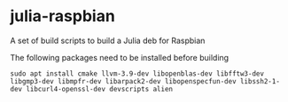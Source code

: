 # julia-raspbian

A set of build scripts to build a Julia deb for Raspbian

The following packages need to be installed before building

`sudo apt install cmake llvm-3.9-dev libopenblas-dev libfftw3-dev libgmp3-dev libmpfr-dev libarpack2-dev libopenspecfun-dev libssh2-1-dev libcurl4-openssl-dev devscripts alien`
